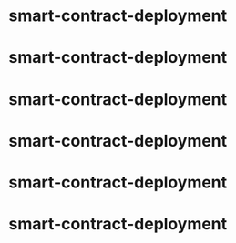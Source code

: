 # smart-contract-deployment
# smart-contract-deployment
# smart-contract-deployment
# smart-contract-deployment
# smart-contract-deployment
# smart-contract-deployment
